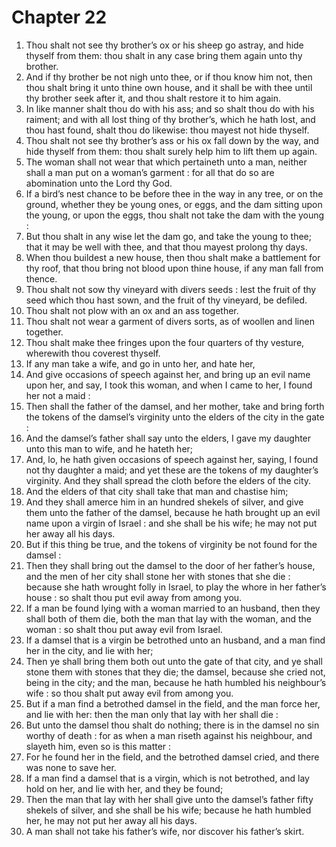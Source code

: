 # Chapter 22

1. Thou shalt not see thy brother’s ox or his sheep go astray, and hide thyself from them: thou shalt in any case bring them again unto thy brother.
2. And if thy brother be not nigh unto thee, or if thou know him not, then thou shalt bring it unto thine own house, and it shall be with thee until thy brother seek after it, and thou shalt restore it to him again.
3. In like manner shalt thou do with his ass; and so shalt thou do with his raiment; and with all lost thing of thy brother’s, which he hath lost, and thou hast found, shalt thou do likewise: thou mayest not hide thyself.
4. Thou shalt not see thy brother’s ass or his ox fall down by the way, and hide thyself from them: thou shalt surely help him to lift them up again.
5. The woman shall not wear that which pertaineth unto a man, neither shall a man put on a woman’s garment : for all that do so are abomination unto the Lord thy God.
6. If a bird’s nest chance to be before thee in the way in any tree, or on the ground, whether they be young ones, or eggs, and the dam sitting upon the young, or upon the eggs, thou shalt not take the dam with the young :
7. But thou shalt in any wise let the dam go, and take the young to thee; that it may be well with thee, and that thou mayest prolong thy days.
8. When thou buildest a new house, then thou shalt make a battlement for thy roof, that thou bring not blood upon thine house, if any man fall from thence.
9. Thou shalt not sow thy vineyard with divers seeds : lest the fruit of thy seed which thou hast sown, and the fruit of thy vineyard, be defiled.
10. Thou shalt not plow with an ox and an ass together.
11. Thou shalt not wear a garment of divers sorts, as of woollen and linen together.
12. Thou shalt make thee fringes upon the four quarters of thy vesture, wherewith thou coverest thyself.
13. If any man take a wife, and go in unto her, and hate her,
14. And give occasions of speech against her, and bring up an evil name upon her, and say, I took this woman, and when I came to her, I found her not a maid :
15. Then shall the father of the damsel, and her mother, take and bring forth the tokens of the damsel’s virginity unto the elders of the city in the gate :
16. And the damsel’s father shall say unto the elders, I gave my daughter unto this man to wife, and he hateth her;
17. And, lo, he hath given occasions of speech against her, saying, I found not thy daughter a maid; and yet these are the tokens of my daughter’s virginity. And they shall spread the cloth before the elders of the city.
18. And the elders of that city shall take that man and chastise him;
19. And they shall amerce him in an hundred shekels of silver, and give them unto the father of the damsel, because he hath brought up an evil name upon a virgin of Israel : and she shall be his wife; he may not put her away all his days.
20. But if this thing be true, and the tokens of virginity be not found for the damsel :
21. Then they shall bring out the damsel to the door of her father’s house, and the men of her city shall stone her with stones that she die : because she hath wrought folly in Israel, to play the whore in her father’s house : so shalt thou put evil away from among you.
22. If a man be found lying with a woman married to an husband, then they shall both of them die, both the man that lay with the woman, and the woman : so shalt thou put away evil from Israel.
23. If a damsel that is a virgin be betrothed unto an husband, and a man find her in the city, and lie with her;
24. Then ye shall bring them both out unto the gate of that city, and ye shall stone them with stones that they die; the damsel, because she cried not, being in the city; and the man, because he hath humbled his neighbour’s wife : so thou shalt put away evil from among you.
25. But if a man find a betrothed damsel in the field, and the man force her, and lie with her: then the man only that lay with her shall die :
26. But unto the damsel thou shalt do nothing; there is in the damsel no sin worthy of death : for as when a man riseth against his neighbour, and slayeth him, even so is this matter :
27. For he found her in the field, and the betrothed damsel cried, and there was none to save her.
28. If a man find a damsel that is a virgin, which is not betrothed, and lay hold on her, and lie with her, and they be found;
29. Then the man that lay with her shall give unto the damsel’s father fifty shekels of silver, and she shall be his wife; because he hath humbled her, he may not put her away all his days.
30. A man shall not take his father’s wife, nor discover his father’s skirt.

